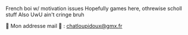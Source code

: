 French boi w/ motivation issues
Hopefully games here, othrewise scholl stuff
Also UwU ain't cringe bruh

🥖 Mon addresse mail 🥖 : chatloupidoux@gmx.fr

<!---
ChatloupiDaddy/ChatloupiDaddy is a ✨ special ✨ repository because its `README.md` (this file) appears on your GitHub profile.
You can click the Preview link to take a look at your changes.
--->
